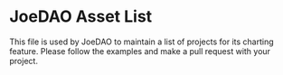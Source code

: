 # JoeDAO Asset List

This file is used by JoeDAO to maintain a list of projects for its charting feature. Please follow the examples and make a pull request with your project.
